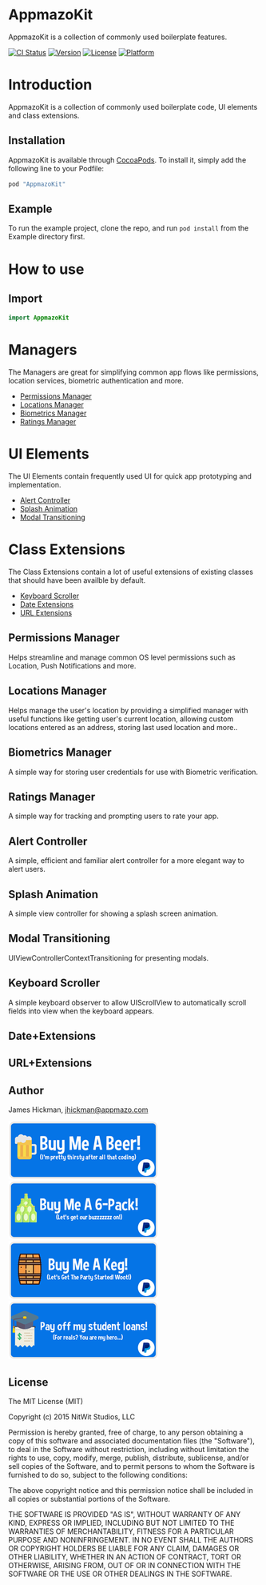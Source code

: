 # AppmazoKit
AppmazoKit is a collection of commonly used boilerplate features.

[![CI Status](http://img.shields.io/travis/Appmazo/AppmazoKit.svg?style=flat)](https://travis-ci.com/Appmazo/AppmazoKit)
[![Version](https://img.shields.io/cocoapods/v/AppmazoKit.svg?style=flat)](http://cocoapods.org/pods/AppmazoKit.svg)
[![License](https://img.shields.io/cocoapods/l/AppmazoKit.svg?style=flat)](http://cocoapods.org/pods/AppmazoKit.svg)
[![Platform](https://img.shields.io/cocoapods/p/AppmazoKit.svg?style=flat)](http://cocoapods.org/pods/AppmazoKit.svg)

# Introduction
AppmazoKit is a collection of commonly used boilerplate code, UI elements and class extensions. 

## Installation

AppmazoKit is available through [CocoaPods](http://cocoapods.org). To install
it, simply add the following line to your Podfile:

```ruby
pod "AppmazoKit"
```

## Example

To run the example project, clone the repo, and run `pod install` from the Example directory first.

# How to use

## Import

```swift
import AppmazoKit
```

# Managers

The Managers are great for simplifying common app flows like permissions, location services, biometric authentication and more.

- [Permissions Manager](#permissionsmanager)
- [Locations Manager](#locationsmanager)
- [Biometrics Manager](#biometricsmanager)
- [Ratings Manager](#ratingsmanager)

# UI Elements

The UI Elements contain frequently used UI for quick app prototyping and implementation.

- [Alert Controller](#alertcontroller)
- [Splash Animation](#splashanimation)
- [Modal Transitioning](#modaltransitioning)

# Class Extensions

The Class Extensions contain a lot of useful extensions of existing classes that should have been availble by default.

- [Keyboard Scroller](#keyboardscroller)
- [Date Extensions](#dateextensions)
- [URL Extensions](#urlextensions)

<a name="permissionsmanager">

## Permissions Manager

Helps streamline and manage common OS level permissions such as Location, Push Notifications and more.

<a name="locationsmanager">

## Locations Manager

Helps manage the user's location by providing a simplified manager with useful functions like getting user's current location, allowing custom locations entered as an address, storing last used location and more..

<a name="biometricsmanager">

## Biometrics Manager

A simple way for storing user credentials for use with Biometric verification.

<a name="ratingsmanager">

## Ratings Manager

A simple way for tracking and prompting users to rate your app.

<a name="alertcontroller">

## Alert Controller

A simple, efficient and familiar alert controller for a more elegant way to alert users.

<a name="splashanimation">

## Splash Animation

A simple view controller for showing a splash screen animation.

<a name="modaltransitioning">

## Modal Transitioning

UIViewControllerContextTransitioning for presenting modals.

<a name="keyboardscroller">

## Keyboard Scroller

A simple keyboard observer to allow UIScrollView to automatically scroll fields into view when the keyboard appears.

<a name="dateextensions">

## Date+Extensions

<a name="urlextensions">

## URL+Extensions

## Author

James Hickman, jhickman@appmazo.com

[![paypal](/Images/Buy-Me-A-Beer.png)](https://www.paypal.com/cgi-bin/webscr?cmd=_s-xclick&hosted_button_id=CDFW3PEB76THY)
[![paypal](/Images/Buy-Me-A-6-Pack.png)](https://www.paypal.com/cgi-bin/webscr?cmd=_s-xclick&hosted_button_id=B9QN4JF35KQUE)
[![paypal](/Images/Buy-Me-A-Keg.png)](https://www.paypal.com/cgi-bin/webscr?cmd=_s-xclick&hosted_button_id=LGEHVAADUAMQJ)
[![paypal](/Images/Pay-Off-My-Student-Loans.png)](https://www.paypal.com/cgi-bin/webscr?cmd=_s-xclick&hosted_button_id=FM6AQMF7YWRXY)

## License

The MIT License (MIT)

Copyright (c) 2015 NitWit Studios, LLC

Permission is hereby granted, free of charge, to any person obtaining a copy
of this software and associated documentation files (the "Software"), to deal
in the Software without restriction, including without limitation the rights
to use, copy, modify, merge, publish, distribute, sublicense, and/or sell
copies of the Software, and to permit persons to whom the Software is
furnished to do so, subject to the following conditions:

The above copyright notice and this permission notice shall be included in
all copies or substantial portions of the Software.

THE SOFTWARE IS PROVIDED "AS IS", WITHOUT WARRANTY OF ANY KIND, EXPRESS OR
IMPLIED, INCLUDING BUT NOT LIMITED TO THE WARRANTIES OF MERCHANTABILITY,
FITNESS FOR A PARTICULAR PURPOSE AND NONINFRINGEMENT. IN NO EVENT SHALL THE
AUTHORS OR COPYRIGHT HOLDERS BE LIABLE FOR ANY CLAIM, DAMAGES OR OTHER
LIABILITY, WHETHER IN AN ACTION OF CONTRACT, TORT OR OTHERWISE, ARISING FROM,
OUT OF OR IN CONNECTION WITH THE SOFTWARE OR THE USE OR OTHER DEALINGS IN
THE SOFTWARE.

